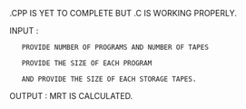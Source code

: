 .CPP IS YET TO COMPLETE BUT .C IS WORKING PROPERLY.

INPUT : 
       
       PROVIDE NUMBER OF PROGRAMS AND NUMBER OF TAPES
       
       PROVIDE THE SIZE OF EACH PROGRAM
       
       AND PROVIDE THE SIZE OF EACH STORAGE TAPES.
       

OUTPUT : 
        MRT IS CALCULATED.
